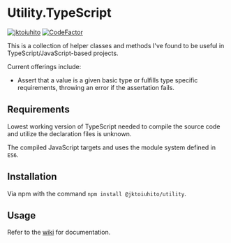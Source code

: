 # Utility.TypeScript

[![jktoiuhito](https://circleci.com/gh/jktoiuhito/Utility.TypeScript.svg?style=shield)](https://app.circleci.com/pipelines/github/jktoiuhito/Utility.TypeScript)
[![CodeFactor](https://www.codefactor.io/repository/github/jktoiuhito/utility.typescript/badge)](https://www.codefactor.io/repository/github/jktoiuhito/utility.typescript)

This is a collection of helper classes and methods I've found to be useful in TypeScript/JavaScript-based projects.

Current offerings include:

-  Assert that a value is a given basic type or fulfills type specific requirements, throwing an error if the assertation fails.

## Requirements

Lowest working version of TypeScript needed to compile the source code and utilize the declaration files is unknown.

The compiled JavaScript targets and uses the module system defined in `ES6`.

## Installation

Via npm with the command `npm install @jktoiuhito/utility`.

## Usage

Refer to the [wiki](https://github.com/jktoiuhito/Utility.TypeScript/wiki) for documentation.
